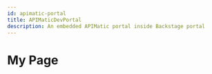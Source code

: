 ```yaml
---
id: apimatic-portal
title: APIMaticDevPortal
description: An embedded APIMatic portal inside Backstage portal
---
```


# My Page

<html>
<head>
  <title>Script Example</title>
</head>
<body>
<div id="apimatic-widget" style="height: 100%; width: 100%;"></div>
<script>
const script = document.createElement('script');
script.src = 'https://dxjs.apimatic.io/v7/static/js/portal.v7.js';
script.onerror = function () {
  console.error('Failed to load APIMatic portal script.');
};

script.onload = function () {
  APIMaticDevPortal.show(
    {
      container: 'apimatic-widget',
      portalStyle: 'default',
      codegenApiRoutes: {
        docsgen: '/api/api-entities/hGGA-KFyqoktQ3Wn2fbPxIDvH-5bS3aqEJy0XvmhPtl9dRCKFfeOx6dMc_f7r0_K/portal-artifacts/docs/generated-file?template={template}',
        codegen: '/api/api-entities/hGGA-KFyqoktQ3Wn2fbPxIDvH-5bS3aqEJy0XvmhPtl9dRCKFfeOx6dMc_f7r0_K/portal-artifacts/sdks/generated-file?template={template}',
        transform: '/api/api-entities/hGGA-KFyqoktQ3Wn2fbPxIDvH-5bS3aqEJy0XvmhPtl9dRCKFfeOx6dMc_f7r0_K/portal-artifacts/specs/generated-file?format={format}',
        apiProxy: 'https://proxy.apimatic.io/api/proxy',
      },
      apiKey: 'PkUYNyvjYA7DfFBwoKTjTL70reLeHHyHqZkhmH2g9bZE_-NrOLMibB0NopdrLm81PH3lbWO_OK3xLQuWGSZbRg**',
      baseUrl: 'https://www.apimatic.io',
      // apiKey: 'xxxx',
      // baseUrl: 'http://localhost:8080',
      enableExport: true,
      renameHttpToRest: false,
      enableConsoleCalls: true,
      useProxyForConsoleCalls: true,
      initialPlatform: 'http_curl_v1',
      languageSettings: {
        http_curl_v1: {
          disableSdkDownload: true,
        },
        cs_net_standard_lib: {
          disableSdkDownload: false,
          sdkDownloadLink: '',
        },
        java_eclipse_jre_lib: {
          disableSdkDownload: false,
          sdkDownloadLink: '',
        },
        php_generic_lib_v2: {
          disableSdkDownload: false,
          sdkDownloadLink: '',
        },
        python_generic_lib: {
          disableSdkDownload: false,
          sdkDownloadLink: '',
        },
        ruby_generic_lib: {
          disableSdkDownload: false,
          sdkDownloadLink: '',
        },
        ts_generic_lib: {
          disableSdkDownload: false,
          sdkDownloadLink: '',
        },
        go_generic_lib: {
          disableSdkDownload: false,
          sdkDownloadLink: '',
        },
      },
      allowedExportFormats: [
        'postman10',
        'postman20',
        'openapi31json',
        'openapi31yaml',
        'openapi3json',
        'openapi3yaml',
        'swagger20',
        'swaggeryaml',
        'swagger10',
        'raml',
        'raml10',
        'apiblueprint',
        'wadl2009',
        'apimatic',
        'wsdl',
        'insomnia',
        'insomniayaml',
      ],
      themeOverrides: {
        themeType: 'cool',
        palette: {
          primaryColor: '#0c7ff2',
          linkColor: '#00C7D4',
        },
        fontSource: [],
        cssStyles: {
          headings: {
            fontFamily: "'Rubik', sans-serif",
            h1: {
              fontFamily: "'Rubik', sans-serif",
              fontSize: '27px',
              fontWeight: '500',
              fontStyle: 'normal',
              lineHeight: '1.3',
            },
            h2: {
              fontFamily: "'Rubik', sans-serif",
              fontSize: '24px',
              fontWeight: '500',
              fontStyle: 'normal',
              lineHeight: '1.3',
            },
            h3: {
              fontFamily: "'Rubik', sans-serif",
              fontSize: '21.36px',
              fontWeight: '500',
              fontStyle: 'normal',
              lineHeight: '1.3',
            },
            h4: {
              fontFamily: "'Rubik', sans-serif",
              fontSize: '18px',
              fontWeight: '500',
              fontStyle: 'normal',
              lineHeight: '1.3',
            },
            h5: {
              fontFamily: "'Rubik', sans-serif",
              fontSize: '16px',
              fontWeight: '500',
              fontStyle: 'normal',
              lineHeight: '1.3',
            },
            h6: {
              fontFamily: "'Rubik', sans-serif",
              fontSize: '15px',
              fontWeight: '500',
              fontStyle: 'normal',
              lineHeight: '1.3',
            },
          },
          body: {
            fontFamily: "'Rubik', sans-serif",
            text1: {
              fontFamily: "'Rubik', sans-serif",
              fontSize: '15px',
              fontWeight: '400',
              fontStyle: 'normal',
              lineHeight: '1.75',
            },
            text2: {
              fontFamily: "'Rubik', sans-serif",
              fontSize: '13.33px',
              fontWeight: '400',
              fontStyle: 'normal',
              lineHeight: '1.75',
            },
            text3: {
              fontFamily: "'Rubik', sans-serif",
              fontSize: '11.85px',
              fontWeight: '400',
              fontStyle: 'normal',
              lineHeight: '1.75',
            },
          },
          code: {
            fontFamily: 'Courier Prime, monospace',
            blockCode: {
              fontFamily: 'Courier Prime, monospace',
              fontSize: '15px',
              fontWeight: '400',
              fontStyle: 'normal',
              lineHeight: '1.75',
            },
            inlineCode: {
              fontFamily: 'Courier Prime, monospace',
              fontSize: '15px',
              fontWeight: '400',
              fontStyle: 'normal',
              lineHeight: '1.75',
            },
          },
        },
      },
    },
  );
};
document.getElementsByTagName('head')[0].appendChild(script);
</script>

</body>
</html>

